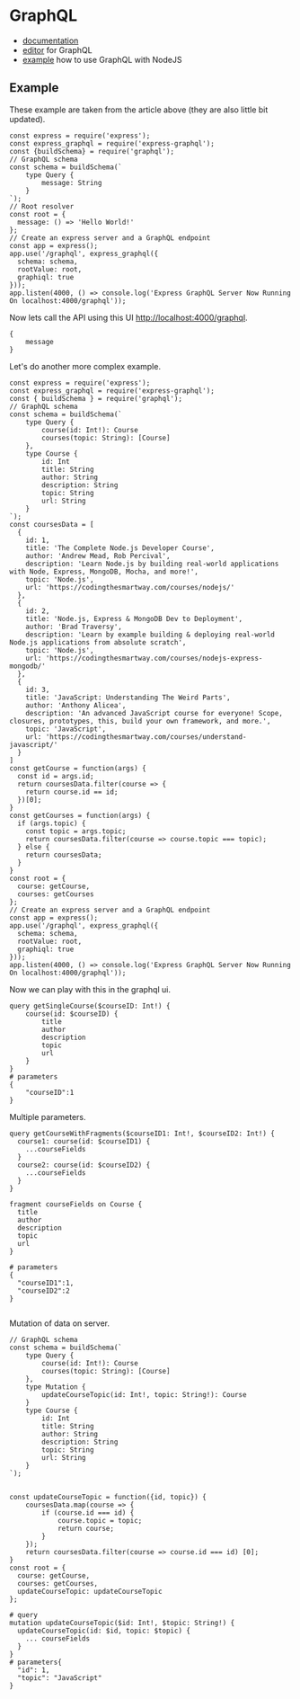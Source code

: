 # GraphQL

* [documentation](https://graphql.github.io/learn/)
* [editor](https://github.com/graphql/graphiql) for GraphQL
* [example](https://medium.com/codingthesmartway-com-blog/creating-a-graphql-server-with-node-js-and-express-f6dddc5320e1) how to use GraphQL with NodeJS

## Example

These example are taken from the article above \(they are also little bit updated\).

    const express = require('express');
    const express_graphql = require('express-graphql');
    const {buildSchema} = require('graphql');
    // GraphQL schema
    const schema = buildSchema(`
        type Query {
            message: String
        }
    `);
    // Root resolver
    const root = {
      message: () => 'Hello World!'
    };
    // Create an express server and a GraphQL endpoint
    const app = express();
    app.use('/graphql', express_graphql({
      schema: schema,
      rootValue: root,
      graphiql: true
    }));
    app.listen(4000, () => console.log('Express GraphQL Server Now Running On localhost:4000/graphql'));

Now lets call the API using this UI [http://localhost:4000/graphql](http://localhost:4000/graphql).

```
{
    message
}
```

Let's do another more complex example. 

    const express = require('express');
    const express_graphql = require('express-graphql');
    const { buildSchema } = require('graphql');
    // GraphQL schema
    const schema = buildSchema(`
        type Query {
            course(id: Int!): Course
            courses(topic: String): [Course]
        },
        type Course {
            id: Int
            title: String
            author: String
            description: String
            topic: String
            url: String
        }
    `);
    const coursesData = [
      {
        id: 1,
        title: 'The Complete Node.js Developer Course',
        author: 'Andrew Mead, Rob Percival',
        description: 'Learn Node.js by building real-world applications with Node, Express, MongoDB, Mocha, and more!',
        topic: 'Node.js',
        url: 'https://codingthesmartway.com/courses/nodejs/'
      },
      {
        id: 2,
        title: 'Node.js, Express & MongoDB Dev to Deployment',
        author: 'Brad Traversy',
        description: 'Learn by example building & deploying real-world Node.js applications from absolute scratch',
        topic: 'Node.js',
        url: 'https://codingthesmartway.com/courses/nodejs-express-mongodb/'
      },
      {
        id: 3,
        title: 'JavaScript: Understanding The Weird Parts',
        author: 'Anthony Alicea',
        description: 'An advanced JavaScript course for everyone! Scope, closures, prototypes, this, build your own framework, and more.',
        topic: 'JavaScript',
        url: 'https://codingthesmartway.com/courses/understand-javascript/'
      }
    ]
    const getCourse = function(args) {
      const id = args.id;
      return coursesData.filter(course => {
        return course.id == id;
      })[0];
    }
    const getCourses = function(args) {
      if (args.topic) {
        const topic = args.topic;
        return coursesData.filter(course => course.topic === topic);
      } else {
        return coursesData;
      }
    }
    const root = {
      course: getCourse,
      courses: getCourses
    };
    // Create an express server and a GraphQL endpoint
    const app = express();
    app.use('/graphql', express_graphql({
      schema: schema,
      rootValue: root,
      graphiql: true
    }));
    app.listen(4000, () => console.log('Express GraphQL Server Now Running On localhost:4000/graphql'));

Now we can play with this in the graphql ui. 

```
query getSingleCourse($courseID: Int!) {
    course(id: $courseID) {
        title
        author
        description
        topic
        url
    }
}
# parameters
{ 
    "courseID":1
}
```

Multiple parameters.

```
query getCourseWithFragments($courseID1: Int!, $courseID2: Int!) {
  course1: course(id: $courseID1) {
    ...courseFields
  }
  course2: course(id: $courseID2) {
    ...courseFields
  }
}

fragment courseFields on Course {
  title
  author
  description
  topic
  url
}

# parameters
{ 
  "courseID1":1,
  "courseID2":2
}


```

Mutation of data on server. 

    // GraphQL schema
    const schema = buildSchema(`
        type Query {
            course(id: Int!): Course
            courses(topic: String): [Course]
        },
        type Mutation {
            updateCourseTopic(id: Int!, topic: String!): Course
        }
        type Course {
            id: Int
            title: String
            author: String
            description: String
            topic: String
            url: String
        }
    `);


    const updateCourseTopic = function({id, topic}) {
        coursesData.map(course => {
            if (course.id === id) {
                course.topic = topic;
                return course;
            }
        });
        return coursesData.filter(course => course.id === id) [0];
    }
    const root = {
      course: getCourse,
      courses: getCourses,
      updateCourseTopic: updateCourseTopic
    };

    # query
    mutation updateCourseTopic($id: Int!, $topic: String!) {
      updateCourseTopic(id: $id, topic: $topic) {
        ... courseFields
      }
    }
    # parameters{
      "id": 1,
      "topic": "JavaScript"
    }



